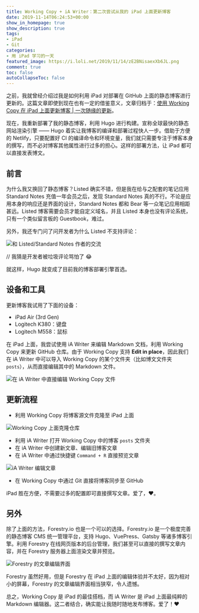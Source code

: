 ```yaml
---
title: Working Copy + iA Writer：第二次尝试从我的 iPad 上面更新博客
date: 2019-11-14T06:24:53+00:00
show_in_homepage: true
show_description: true
tags:
- iPad
- Git
categories:
- 用 iPad 学习的一天
featured_image: https://i.loli.net/2019/11/14/zE2BNisaexXb6JL.png
comment: true
toc: false
autoCollapseToc: false
---
```


之前，我就曾经介绍过我是如何利用 iPad 对部署在 GitHub 上面的静态博客进行更新的。这篇文章即使到现在也有一定的借鉴意义，文章归档于：[使用 Working Copy 在 iPad 上面更新博客 | 一次随缘的更新](https://archive.spencerwoo.com/posts/2019/06/09/from-my-ipad.html)。

现在，我重新部署了我的静态博客，利用 Hugo 进行构建。宣称全球最快的静态网站渲染引擎 —— Hugo 着实让我博客的编译和部署过程快人一步。借助于方便的 Netlify，只要配置好 CI 的编译命令和环境变量，我们就只需要专注于博客本身的撰写，而不必对博客其他属性进行过多的担心。这样的部署方法，让 iPad 都可以直接发表博文。

## 前言

为什么我又换回了静态博客？Listed 确实不错，但是我在给与之配套的笔记应用 Standard Notes 充值一年会员之后，发现 Standard Notes 真的不行。不论是应用本身的响应还是界面的设计，Standard Notes 都和 Bear 等一众笔记应用相距甚远。Listed 博客需要会员才能自定义域名，并且 Listed 本身也没有评论系统，只有一个类似留言板的 Guestbook，难过。

另外，我还专门问了问开发者为什么 Listed 不支持评论：

![和 Listed/Standard Notes 作者的交流](https://i.loli.net/2019/11/14/Cm4Lc78TPbZrkBe.png)

// 我猜是开发者被垃圾评论骂怕了 😂

就这样，Hugo 就变成了目前我的博客部署引擎首选。

## 设备和工具

更新博客我试用了下面的设备：

- iPad Air (3rd Gen)
- Logitech K380：键盘
- Logitech M558：鼠标

在 iPad 上面，我尝试使用 iA Writer 来编辑 Markdown 文档，利用 Working Copy 来更新 GitHub 仓库。由于 Working Copy 支持 **Edit in place**，因此我们在 iA Writer 中可以导入 Working Copy 的某个文件夹（比如博文文件夹 `posts`），从而直接编辑其中的 Markdown 文件。

![在 iA Writer 中直接编辑 Working Copy 文件](https://i.loli.net/2019/11/14/jIKmWkgZ1nGwORq.png)

## 更新流程

- 利用 Working Copy 将博客源文件克隆至 iPad 上面

![Working Copy 上面克隆仓库](https://i.loli.net/2019/11/14/cDnlHYPjMryvq3V.png)

- 利用 iA Writer 打开 Working Copy 中的博客 `posts` 文件夹
- 在 iA Writer 中创建新文章、编辑旧博客文章
- 在 iA Writer 中通过快捷键 `Command + R` 直接预览文章

![iA Writer 编辑文章](https://i.loli.net/2019/11/13/B4Xb32uxqg9cyaZ.png)

- 在 Working Copy 中通过 Git 直接将博客同步至 GitHub

iPad 胜在方便，不需要过多的配置即可直接撰写文章。爱了，❤️。

## 另外

除了上面的方法，Forestry.io 也是一个可以的选择。Forestry.io 是一个极度完善的静态博客 CMS 统一管理平台，支持 Hugo、VuePress、Gatsby 等诸多博客引擎。利用 Forestry 在线网页版本的后台管理，我们甚至可以直接的撰写文章内容，并在 Forestry 服务器上面渲染文章并预览。

![Forestry 的文章编辑界面](https://i.loli.net/2019/11/14/XTa63nLopB2KQAR.png)

Forestry 虽然好用，但是 Forestry 在 iPad 上面的编辑体验并不太好，因为相对小的屏幕，Forestry 的文章编辑界面相当狭窄，令人遗憾。

总之，Working Copy 是 iPad 的最佳搭档，而 iA Writer 是 iPad 上面最纯粹的 Markdown 编辑器。这二者结合，确实能让我随时随地发布博客。爱了！❤️
